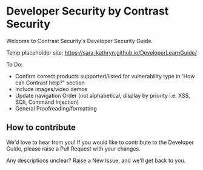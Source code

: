 # Developer Security by Contrast Security

Welcome to Contrast Security's Developer Security Guide.

Temp placeholder site: https://sara-kathryn.github.io/DeveloperLearnGuide/

To Do:

- Confirm correct products supported/listed for vulnerability type in 'How can Contrast help?" section
- Include images/video demos 
- Update navigation Order (not alphabetical, display by priority i.e. XSS, SQli, Command Injection)
- General Proofreading/formatting


## How to contribute

We'd love to hear from you! If you would like to contribute to the Developer Guide, please raise a Pull Request with your changes. 

Any descriptions unclear? Raise a New Issue, and we'll get back to you. 



